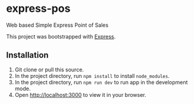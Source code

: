 # express-pos

Web based Simple Express Point of Sales

This project was bootstrapped with [Express](https://github.com/expressjs/express).

## Installation

1. Git clone or pull this source.
2. In the project directory, run `npm install` to install `node_modules`.
3. In the project directory, run `npm run dev` to run app in the development mode.
4. Open [http://localhost:3000](http://localhost:3000) to view it in your browser.

